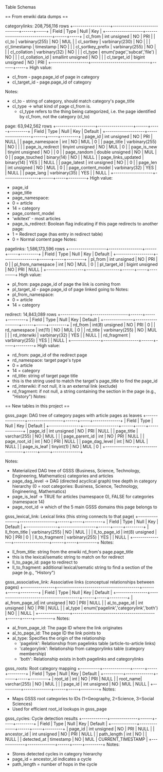Table Schemas

== From enwiki data dumps ==

categorylinks: 208,756,116 rows
+-------------------+------------------------------+------+-----+
| Field             | Type                         | Null | Key | 
+-------------------+------------------------------+------+-----+
| cl_from           | int unsigned                 | NO   | PRI | 
| cl_to             | varbinary(255)               | NO   | MUL |
| cl_sortkey        | varbinary(230)               | NO   |     |
| cl_timestamp      | timestamp                    | NO   |     |
| cl_sortkey_prefix | varbinary(255)               | NO   |     |
| cl_collation      | varbinary(32)                | NO   |     |
| cl_type           | enum('page','subcat','file') | NO   |     | 
| cl_collation_id   | smallint unsigned            | NO   |     | 
| cl_target_id      | bigint unsigned              | NO   | PRI | 
+-------------------+------------------------------+------+-----+
High value: 
- cl_from - page.page_id of page in category
- cl_target_id - page.page_id of category 

Notes:
- cl_to - string of category, should match category's page_title
- cl_type → what kind of page cl_from is. 
  - cl_type refers to the thing being categorized, i.e. the page identified by cl_from, not the category (cl_to)
  
page: 63,942,562 rows
+--------------------+------------------+------+-----+---------+
| Field              | Type             | Null | Key | Default | 
+--------------------+------------------+------+-----+---------+
| page_id            | int unsigned     | NO   | PRI | NULL    | 
| page_namespace     | int              | NO   | MUL | 0       |
| page_title         | varbinary(255)   | NO   |     |         |
| page_is_redirect   | tinyint unsigned | NO   | MUL | 0       |
| page_is_new        | tinyint unsigned | NO   |     | 0       |
| page_random        | double unsigned  | NO   | MUL | 0       |
| page_touched       | binary(14)       | NO   |     | NULL    |
| page_links_updated | binary(14)       | YES  |     | NULL    |
| page_latest        | int unsigned     | NO   |     | 0       |
| page_len           | int unsigned     | NO   | MUL | 0       |
| page_content_model | varbinary(32)    | YES  |     | NULL    |
| page_lang          | varbinary(35)    | YES  |     | NULL    |
+--------------------+------------------+------+-----+---------+
High value:
- page_id
- page_title
- page_namespace:
 - 0 = article
 - 14 = category
- page_content_model
 - 'wikitext' - most articles
- page_is_redirect: Boolean flag indicating if this page redirects to another page:
 - 1 = Redirect page (has entry in redirect table)
 - 0 = Normal content page
Notes:

pagelinks: 1,586,173,596 rows
+-------------------+-----------------+------+-----+---------+
| Field             | Type            | Null | Key | Default | 
+-------------------+-----------------+------+-----+---------+
| pl_from           | int unsigned    | NO   | PRI | 0       |
| pl_from_namespace | int             | NO   | MUL | 0       |
| pl_target_id      | bigint unsigned | NO   | PRI | NULL    |
+-------------------+-----------------+------+-----+---------+
High value:
- pl_from: page.page_id of page the link is coming from
- pl_target_id - page.page_id of page linked going to 
Notes:
- pl_from_namespace:
 - 0 = article
 - 14 = category
   
redirect: 14,843,089 rows
+---------------+------------------+------+-----+---------+
| Field         | Type             | Null | Key | Default |
+---------------+------------------+------+-----+---------+
| rd_from       | int(8) unsigned  | NO   | PRI | 0       |
| rd_namespace  | int(11)          | NO   | MUL | 0       |
| rd_title      | varbinary(255)   | NO   | MUL |         |
| rd_interwiki  | varbinary(32)    | YES  |     | NULL    |
| rd_fragment   | varbinary(255)   | YES  |     | NULL    |
+---------------+------------------+------+-----+---------+
High value:
- rd_from: page_id of the redirect page
- rd_namespace: target page's type
 - 0 = article
 - 14 = category
- rd_title: string of target page title
 - this is the string used to match the target's page_title to find the page_id
- rd_interwiki: if not null, it is an external link (exclude)
- rd_fragment: if not null, a string containing the section in the page (e.g., "History")
Notes:

== New tables in this project ==

gsss_page: DAG tree of category pages with article pages as leaves
+----------------+------------------+------+-----+--------------+
| Field          | Type             | Null | Key | Default      |
+----------------+------------------+------+-----+--------------+
| page_id        | int unsigned     | NO   | PRI | NULL         |
| page_title     | varchar(255)     | NO   | MUL |              |
| page_parent_id | int              | NO   | PRI | NULL         |
| page_root_id   | int              | NO   | PRI | NULL         |
| page_dag_level | int              | NO   | MUL | NULL         |
| page_is_leaf   | tinyint(1)       | NO   | MUL | 0            |
+----------------+------------------+------+-----+--------------+

Notes:
- Materialized DAG tree of GSSS (Business, Science, Technology, Engineering, Mathematics) categories and articles
- page_dag_level → DAG (directed acyclical graph) tree depth in category hierarchy (0 = root categories: Business, Science, Technology, Engineering, Mathematics)
- page_is_leaf → TRUE for articles (namespace 0), FALSE for categories (namespace 14) 
- page_root_id → which of the 5 main GSSS domains this page belongs to

gsss_lexical_link: Lexical links (this string connects to that page)
+----------------+------------------+------+-----+---------+
| Field          | Type             | Null | Key | Default |
+----------------+------------------+------+-----+---------+
| ll_from_title  | varbinary(255)   | NO   | MUL |         |
| ll_to_page_id  | int(8) unsigned  | NO   | PRI | 0       |
| ll_to_fragment | varbinary(255)   | YES  |     | NULL    |
+----------------+------------------+------+-----+---------+
Notes:
- ll_from_title: string from the enwiki rd_from's page.page_title
 - this is the lexical/sematic string to match on for redirect
- ll_to_page_id: page to redirect to
- ll_to_fragment: additional lexical/sematic string to find a section of the page (e.g., "History")

gsss_associative_link: Associative links (conceptual relationships between pages)
+----------------+------------------------------------------+------+-----+---------+
| Field          | Type                                     | Null | Key | Default |
+----------------+------------------------------------------+------+-----+---------+
| al_from_page_id| int unsigned                             | NO   | PRI | NULL    |
| al_to_page_id  | int unsigned                             | NO   | PRI | NULL    |
| al_type        | enum('pagelink','categorylink','both')   | NO   |     | NULL    |
+----------------+------------------------------------------+------+-----+---------+
Notes:
- al_from_page_id: The page ID where the link originates
- al_to_page_id: The page ID the link points to
- al_type: Specifies the origin of the relationship
  - 'pagelink': Relationship from pagelinks table (article-to-article links)
  - 'categorylink': Relationship from categorylinks table (category membership)
  - 'both': Relationship exists in both pagelinks and categorylinks

gsss_roots: Root category mapping
+----------+--------------+------+-----+---------+
| Field    | Type         | Null | Key | Default |
+----------+--------------+------+-----+---------+
| root_id  | int          | NO   | PRI | NULL    |
| root_name| varchar(255) | NO   | MUL |         |
| page_id  | int unsigned | NO   | MUL | NULL    |
+----------+--------------+------+-----+---------+
Notes:
- Maps GSSS root categories to IDs (1=Geography, 2=Science, 3=Social Sciences)
- Used for efficient root_id lookups in gsss_page

gsss_cycles: Cycle detection results
+-------------+--------------+------+-----+---------+
| Field       | Type         | Null | Key | Default |
+-------------+--------------+------+-----+---------+
| page_id     | int unsigned | NO   | PRI | NULL    |
| ancestor_id | int unsigned | NO   | PRI | NULL    |
| path_length | int          | NO   |     | NULL    |
| detected_at | timestamp    | NO   | MUL | CURRENT_TIMESTAMP |
+-------------+--------------+------+-----+---------+
Notes:
- Stores detected cycles in category hierarchy
- page_id = ancestor_id indicates a cycle
- path_length = number of hops in the cycle
